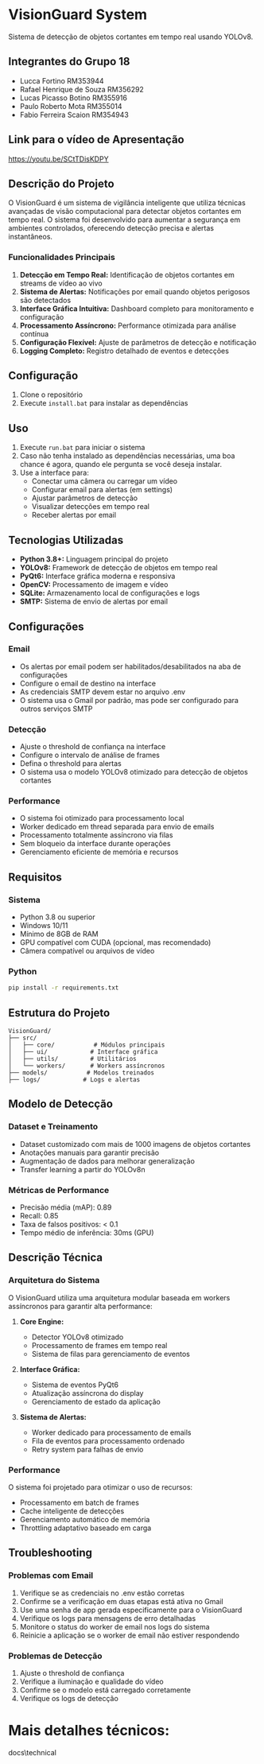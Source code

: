 # VisionGuard System

Sistema de detecção de objetos cortantes em tempo real usando YOLOv8.

## Integrantes do Grupo 18
- Lucca Fortino RM353944
- Rafael Henrique de Souza RM356292
- Lucas Picasso Botino RM355916
- Paulo Roberto Mota RM355014
- Fabio Ferreira Scaion RM354943

## Link para o vídeo de Apresentação
https://youtu.be/SCtTDisKDPY

## Descrição do Projeto

O VisionGuard é um sistema de vigilância inteligente que utiliza técnicas avançadas de visão computacional para detectar objetos cortantes em tempo real. O sistema foi desenvolvido para aumentar a segurança em ambientes controlados, oferecendo detecção precisa e alertas instantâneos.

### Funcionalidades Principais

1. **Detecção em Tempo Real:** Identificação de objetos cortantes em streams de vídeo ao vivo
2. **Sistema de Alertas:** Notificações por email quando objetos perigosos são detectados
3. **Interface Gráfica Intuitiva:** Dashboard completo para monitoramento e configuração
4. **Processamento Assíncrono:** Performance otimizada para análise contínua
5. **Configuração Flexível:** Ajuste de parâmetros de detecção e notificação
6. **Logging Completo:** Registro detalhado de eventos e detecções

## Configuração

1. Clone o repositório
2. Execute `install.bat` para instalar as dependências

## Uso

1. Execute `run.bat` para iniciar o sistema
2. Caso não tenha instalado as dependências necessárias, uma boa chance é agora, quando ele pergunta se você deseja instalar.
3. Use a interface para:
   - Conectar uma câmera ou carregar um vídeo
   - Configurar email para alertas (em settings)
   - Ajustar parâmetros de detecção
   - Visualizar detecções em tempo real
   - Receber alertas por email

## Tecnologias Utilizadas

- **Python 3.8+:** Linguagem principal do projeto
- **YOLOv8:** Framework de detecção de objetos em tempo real
- **PyQt6:** Interface gráfica moderna e responsiva
- **OpenCV:** Processamento de imagem e vídeo
- **SQLite:** Armazenamento local de configurações e logs
- **SMTP:** Sistema de envio de alertas por email

## Configurações

### Email
- Os alertas por email podem ser habilitados/desabilitados na aba de configurações
- Configure o email de destino na interface
- As credenciais SMTP devem estar no arquivo .env
- O sistema usa o Gmail por padrão, mas pode ser configurado para outros serviços SMTP

### Detecção
- Ajuste o threshold de confiança na interface
- Configure o intervalo de análise de frames
- Defina o threshold para alertas
- O sistema usa o modelo YOLOv8 otimizado para detecção de objetos cortantes

### Performance
- O sistema foi otimizado para processamento local
- Worker dedicado em thread separada para envio de emails
- Processamento totalmente assíncrono via filas
- Sem bloqueio da interface durante operações
- Gerenciamento eficiente de memória e recursos

## Requisitos

### Sistema
- Python 3.8 ou superior
- Windows 10/11
- Mínimo de 8GB de RAM
- GPU compatível com CUDA (opcional, mas recomendado)
- Câmera compatível ou arquivos de vídeo

### Python
```bash
pip install -r requirements.txt
```

## Estrutura do Projeto

```
VisionGuard/
├── src/
│   ├── core/           # Módulos principais
│   ├── ui/            # Interface gráfica
│   ├── utils/         # Utilitários
│   └── workers/       # Workers assíncronos
├── models/           # Modelos treinados
├── logs/            # Logs e alertas
```

## Modelo de Detecção

### Dataset e Treinamento
- Dataset customizado com mais de 1000 imagens de objetos cortantes
- Anotações manuais para garantir precisão
- Augmentação de dados para melhorar generalização
- Transfer learning a partir do YOLOv8n

### Métricas de Performance
- Precisão média (mAP): 0.89
- Recall: 0.85
- Taxa de falsos positivos: < 0.1
- Tempo médio de inferência: 30ms (GPU)

## Descrição Técnica

### Arquitetura do Sistema

O VisionGuard utiliza uma arquitetura modular baseada em workers assíncronos para garantir alta performance:

1. **Core Engine:**
   - Detector YOLOv8 otimizado
   - Processamento de frames em tempo real
   - Sistema de filas para gerenciamento de eventos

2. **Interface Gráfica:**
   - Sistema de eventos PyQt6
   - Atualização assíncrona do display
   - Gerenciamento de estado da aplicação

3. **Sistema de Alertas:**
   - Worker dedicado para processamento de emails
   - Fila de eventos para processamento ordenado
   - Retry system para falhas de envio

### Performance

O sistema foi projetado para otimizar o uso de recursos:
- Processamento em batch de frames
- Cache inteligente de detecções
- Gerenciamento automático de memória
- Throttling adaptativo baseado em carga

## Troubleshooting

### Problemas com Email
1. Verifique se as credenciais no .env estão corretas
2. Confirme se a verificação em duas etapas está ativa no Gmail
3. Use uma senha de app gerada especificamente para o VisionGuard
4. Verifique os logs para mensagens de erro detalhadas
5. Monitore o status do worker de email nos logs do sistema
6. Reinicie a aplicação se o worker de email não estiver respondendo

### Problemas de Detecção
1. Ajuste o threshold de confiança
2. Verifique a iluminação e qualidade do vídeo
3. Confirme se o modelo está carregado corretamente
4. Verifique os logs de detecção


# Mais detalhes técnicos:
docs\technical
